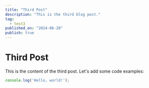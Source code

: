 ```yaml
---
title: "Third Post"
description: "This is the third blog post."
tag:
  - test3
published_on: "2024-06-20"
publish: true
---
```


# Third Post

This is the content of the third post. Let's add some code examples:

```javascript
console.log('Hello, world!');
